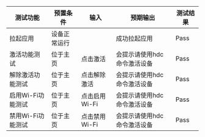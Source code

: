 | 测试功能        |预置条件| 输入          | 预期输出          |测试结果|
|-------------|--------------------------------|-------------|---------------|--------------------------------|
| 拉起应用        |	设备正常运行| 		          | 成功拉起应用        |Pass|
| 激活功能测试   |	位于主页| 	点击激活       | 	会提示请使用hdc命令激活设备 |Pass|
| 解除激活功能测试 |	位于主页| 	点击解除激活     | 	会提示请使用hdc命令激活设备      |Pass|
| 启用Wi-Fi功能测试 |	位于主页| 	点击启用Wi-Fi  | 	会提示请使用hdc命令激活设备    |Pass|
| 禁用Wi-Fi功能测试 |	位于主页| 	点击禁用Wi-Fi | 	会提示请使用hdc命令激活设备     |Pass|